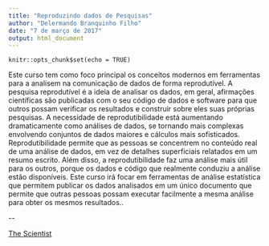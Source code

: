 ```yaml
---
title: "Reproduzindo dados de Pesquisas"
author: "Delermando Branquinho Filho"
date: "7 de março de 2017"
output: html_document
---
```


```{r setup, include=FALSE}
knitr::opts_chunk$set(echo = TRUE)
```

Este curso tem como foco principal os conceitos modernos em ferramentas para a analisem na comunicação de dados de forma reprodutível. A pesquisa reprodutível é a ideia de analisar os dados, em geral, afirmações científicas são publicadas com o seu código de dados e software para que outros possam verificar os resultados e construir sobre eles suas próprias pesquisas. A necessidade de reprodutibilidade está aumentando dramaticamente como análises de dados, se tornando mais complexas envolvendo conjuntos de dados maiores e cálculos mais sofisticados. Reprodutibilidade permite que as pessoas se concentrem no conteúdo real de uma análise de dados, em vez de detalhes superficiais relatados em um resumo escrito. Além disso, a reprodutibilidade faz uma análise mais útil para os outros, porque os dados e código que realmente conduziu a análise estão disponíveis. Este curso irá focar em ferramentas de análise estatística que permitem publicar os dados analisados em um único documento que permite que outras pessoas possam executar facilmente a mesma análise para obter os mesmos resultados..


--

[The Scientist](http://www.thescientist.com.br)
